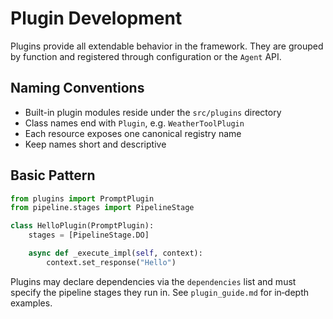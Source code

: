 # Plugin Development

Plugins provide all extendable behavior in the framework. They are grouped by
function and registered through configuration or the `Agent` API.

## Naming Conventions
- Built-in plugin modules reside under the `src/plugins` directory
- Class names end with `Plugin`, e.g. `WeatherToolPlugin`
- Each resource exposes one canonical registry name
- Keep names short and descriptive

## Basic Pattern
```python
from plugins import PromptPlugin
from pipeline.stages import PipelineStage

class HelloPlugin(PromptPlugin):
    stages = [PipelineStage.DO]

    async def _execute_impl(self, context):
        context.set_response("Hello")
```

Plugins may declare dependencies via the `dependencies` list and must specify the
pipeline stages they run in. See `plugin_guide.md` for in‑depth examples.
